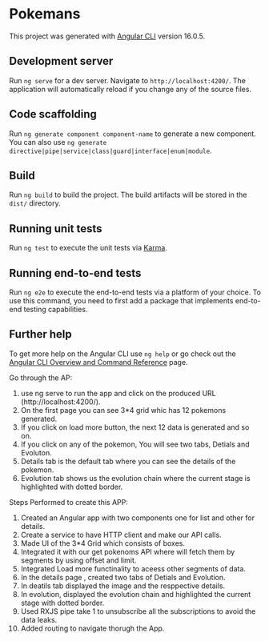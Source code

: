 # Pokemans

This project was generated with [Angular CLI](https://github.com/angular/angular-cli) version 16.0.5.

## Development server

Run `ng serve` for a dev server. Navigate to `http://localhost:4200/`. The application will automatically reload if you change any of the source files.

## Code scaffolding

Run `ng generate component component-name` to generate a new component. You can also use `ng generate directive|pipe|service|class|guard|interface|enum|module`.

## Build

Run `ng build` to build the project. The build artifacts will be stored in the `dist/` directory.

## Running unit tests

Run `ng test` to execute the unit tests via [Karma](https://karma-runner.github.io).

## Running end-to-end tests

Run `ng e2e` to execute the end-to-end tests via a platform of your choice. To use this command, you need to first add a package that implements end-to-end testing capabilities.

## Further help

To get more help on the Angular CLI use `ng help` or go check out the [Angular CLI Overview and Command Reference](https://angular.io/cli) page.



Go through the AP:
1. use ng serve to run the app and click on the produced URL (http://localhost:4200/).
2. On the first page you can see 3*4 grid whic has 12 pokemons generated.
3. If you click on load more button, the next 12 data is generated and so on.
4. If you click on any of the pokemon, You will see two tabs, Detials and Evoluton.
5. Details tab is the default tab where you can see the details of the pokemon.
6. Evolution tab shows us the evolution chain where the current stage is highlighted with dotted border. 


Steps Performed to create this APP:

1. Created an Angular app with two components one for list and other for details.
2. Create a service to have HTTP client and make our API calls.
3. Made UI of the 3*4 Grid which consists of boxes.
4. Integrated it with our get pokenoms API where will fetch them by segments by using offset and limit.
5. Integrated Load more functinality to aceess other segments of data.
6. In the details page , created two tabs of Detials and Evolution.
7. In deatils tab displayed the image and the resppective details.
8. In evolution, displayed the evolution chain and highlighted the current stage with dotted border.
9. Used RXJS pipe take 1 to unsubscribe all the subscriptions to avoid the data leaks.
10. Added routing to navigate thorugh the App.
